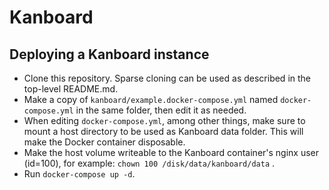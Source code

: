 Kanboard
=============================

Deploying a Kanboard instance
--------------------------------------
- Clone this repository. Sparse cloning can be used as described in the top-level README.md.
- Make a copy of `kanboard/example.docker-compose.yml` named `docker-compose.yml` in the same folder, then edit it as needed.
- When editing `docker-compose.yml`, among other things, make sure to mount a host directory to be used as Kanboard data folder. This will make the Docker container disposable.
- Make the host volume writeable to the Kanboard container's nginx user (id=100), for example: `chown 100 /disk/data/kanboard/data` .
- Run `docker-compose up -d`.

